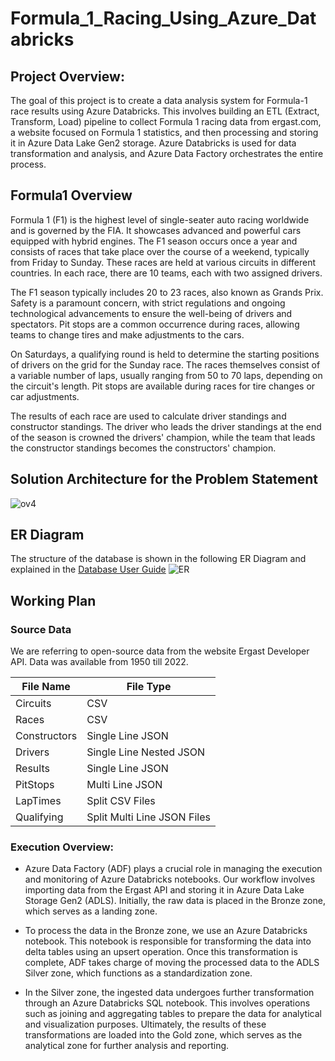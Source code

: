 # Formula_1_Racing_Using_Azure_Databricks

## Project Overview:
The goal of this project is to create a data analysis system for Formula-1 race results using Azure Databricks. This involves building an ETL (Extract, Transform, Load) pipeline to collect Formula 1 racing data from ergast.com, a website focused on Formula 1 statistics, and then processing and storing it in Azure Data Lake Gen2 storage. Azure Databricks is used for data transformation and analysis, and Azure Data Factory orchestrates the entire process.

## Formula1 Overview
Formula 1 (F1) is the highest level of single-seater auto racing worldwide and is governed by the FIA. It showcases advanced and powerful cars equipped with hybrid engines. The F1 season occurs once a year and consists of races that take place over the course of a weekend, typically from Friday to Sunday. These races are held at various circuits in different countries. In each race, there are 10 teams, each with two assigned drivers.

The F1 season typically includes 20 to 23 races, also known as Grands Prix. Safety is a paramount concern, with strict regulations and ongoing technological advancements to ensure the well-being of drivers and spectators. Pit stops are a common occurrence during races, allowing teams to change tires and make adjustments to the cars.

On Saturdays, a qualifying round is held to determine the starting positions of drivers on the grid for the Sunday race. The races themselves consist of a variable number of laps, usually ranging from 50 to 70 laps, depending on the circuit's length. Pit stops are available during races for tire changes or car adjustments.

The results of each race are used to calculate driver standings and constructor standings. The driver who leads the driver standings at the end of the season is crowned the drivers' champion, while the team that leads the constructor standings becomes the constructors' champion.

## Solution Architecture for the Problem Statement

![ov4](https://github.com/hbuddana/Formula_1_Racing_Using_Azure_Databricks/assets/65592890/ae620fcc-5b65-4c4b-8508-8aca16870026)

## ER Diagram
The structure of the database is shown in the following ER Diagram and explained in the [Database User Guide](http://ergast.com/docs/f1db_user_guide.txt)
![ER](https://github.com/hbuddana/Formula_1_Racing_Using_Azure_Databricks/assets/65592890/84074fe4-1916-47c3-944e-8b414541cc8c)

## Working Plan

### Source Data

We are referring to open-source data from the website Ergast Developer API. Data was available from 1950 till 2022.

| File Name     | File Type                |
|---------------|--------------------------|
| Circuits      | CSV                      |
| Races         | CSV                      |
| Constructors  | Single Line JSON         |
| Drivers       | Single Line Nested JSON  |
| Results       | Single Line JSON         |
| PitStops      | Multi Line JSON          |
| LapTimes      | Split CSV Files          |
| Qualifying    | Split Multi Line JSON Files |



### Execution Overview:

- Azure Data Factory (ADF) plays a crucial role in managing the execution and monitoring of Azure Databricks notebooks. Our workflow involves importing data from the Ergast API and storing it in Azure Data Lake Storage Gen2 (ADLS). Initially, the raw data is placed in the Bronze zone, which serves as a landing zone.

- To process the data in the Bronze zone, we use an Azure Databricks notebook. This notebook is responsible for transforming the data into delta tables using an upsert operation. Once this transformation is complete, ADF takes charge of moving the processed data to the ADLS Silver zone, which functions as a standardization zone.

- In the Silver zone, the ingested data undergoes further transformation through an Azure Databricks SQL notebook. This involves operations such as joining and aggregating tables to prepare the data for analytical and visualization purposes. Ultimately, the results of these transformations are loaded into the Gold zone, which serves as the analytical zone for further analysis and reporting.








